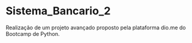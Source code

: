 # Sistema_Bancario_2
Realização de um projeto avançado proposto pela plataforma dio.me do Bootcamp de Python.
